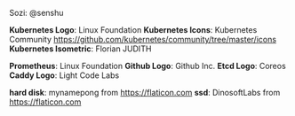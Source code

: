 
Sozi: @senshu

**Kubernetes Logo**: Linux Foundation
**Kubernetes Icons**: Kubernetes Community <https://github.com/kubernetes/community/tree/master/icons>
**Kubernetes Isometric**: Florian JUDITH

**Prometheus**: Linux Foundation
**Github Logo**: Github Inc.
**Etcd Logo**: Coreos
**Caddy Logo**: Light Code Labs

**hard disk**: mynamepong from <https://flaticon.com>
**ssd**: DinosoftLabs from <https://flaticon.com>
